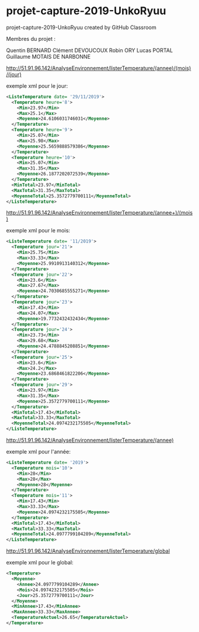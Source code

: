 # projet-capture-2019-UnkoRyuu
projet-capture-2019-UnkoRyuu created by GitHub Classroom

Membres du projet :

  Quentin BERNARD
  Clément DEVOUCOUX
  Robin ORY
  Lucas PORTAL
  Guillaume MOTAIS DE NARBONNE
  
  
http://51.91.96.142/AnalyseEnvironnement/listerTemperature/(annee)/(mois)/(jour)

exemple xml pour le jour: 
```xml
<ListeTemperature date= '29/11/2019'>
  <Temperature heure='8'>
    <Min>23.97</Min>
    <Max>25.1</Max>
    <Moyenne>24.6106031746031</Moyenne>
  </Temperature>
  <Temperature heure='9'>
    <Min>25.07</Min>
    <Max>25.98</Max>
    <Moyenne>25.5659888579386</Moyenne>
  </Temperature>
  <Temperature heure='10'>
    <Min>25.07</Min>
    <Max>31.35</Max>
    <Moyenne>26.1877202072539</Moyenne>
  </Temperature>
  <MinTotal>23.97</MinTotal>
  <MaxTotal>31.35</MaxTotal>
  <MoyenneTotal>25.3572779700111</MoyenneTotal>
</ListeTemperature>
```
http://51.91.96.142/AnalyseEnvironnement/listerTemperature/(annee+)/(mois)

exemple xml pour le mois: 
```xml
<ListeTemperature date= '11/2019'>
  <Temperature jour='21'>
    <Min>25.75</Min>
    <Max>33.33</Max>
    <Moyenne>25.9910913140312</Moyenne>
  </Temperature>
  <Temperature jour='22'>
    <Min>23.6</Min>
    <Max>27.67</Max>
    <Moyenne>24.7030685555271</Moyenne>
  </Temperature>
  <Temperature jour='23'>
    <Min>17.43</Min>
    <Max>24.07</Max>
    <Moyenne>19.7732432432434</Moyenne>
  </Temperature>
  <Temperature jour='24'>
    <Min>23.73</Min>
    <Max>29.68</Max>
    <Moyenne>24.4788845208851</Moyenne>
  </Temperature>
  <Temperature jour='25'>
    <Min>23.6</Min>
    <Max>24.2</Max>
    <Moyenne>23.6868461822206</Moyenne>
  </Temperature>
  <Temperature jour='29'>
    <Min>23.97</Min>
    <Max>31.35</Max>
    <Moyenne>25.3572779700111</Moyenne>
  </Temperature>
  <MinTotal>17.43</MinTotal>
  <MaxTotal>33.33</MaxTotal>
  <MoyenneTotal>24.0974232175505</MoyenneTotal>
</ListeTemperature>
```
http://51.91.96.142/AnalyseEnvironnement/listerTemperature/(annee)

exemple xml pour l'année: 
```xml
<ListeTemperature date= '2019'>
  <Temperature mois='10'>
    <Min>28</Min>
    <Max>28</Max>
    <Moyenne>28</Moyenne>
  </Temperature>
  <Temperature mois='11'>
    <Min>17.43</Min>
    <Max>33.33</Max>
    <Moyenne>24.0974232175505</Moyenne>
  </Temperature>
  <MinTotal>17.43</MinTotal>
  <MaxTotal>33.33</MaxTotal>
  <MoyenneTotal>24.0977799104289</MoyenneTotal>
</ListeTemperature>
```
http://51.91.96.142/AnalyseEnvironnement/listerTemperature/global

exemple xml pour le global: 
```xml
<Temperature>
  <Moyenne>
    <Annee>24.0977799104289</Annee>
    <Mois>24.0974232175505</Mois>
    <Jour>25.3572779700111</Jour>
  </Moyenne>
  <MinAnnee>17.43</MinAnnee>
  <MaxAnnee>33.33</MaxAnnee>
  <TemperatureActuel>26.65</TemperatureActuel>
</Temperature>
```
